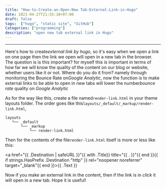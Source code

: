 ```yaml
---
title: "How-to-Create-an-Open-New Tab-External-Link-in-Hugo"
date: 2021-04-27T21:55:18+07:00
draft: false
tags:  ["hugo", "static site", "GitHub"]
Categories: ["programming"]
description: "open new tab external link in Hugo"
---
```


--------------
Here's how to create*external link by hugo*, so it's easy when we open a link on one page then the link we open will open in a new tab in the browser. The question is is this important? for myself this is important in terms of how far we will know the quality of the content on our blog or website, whether users like it or not. Where do you do it from? namely through monitoring the Bounce Rate on*Google Analytic*, now the function is to make external links to be able to open in new tabs will lower the number*bounce rate* quality on *Google Analytic*


As for the way like this, create a file named`render-link.html` in your theme layouts folder. The order goes like this`layouts/_default/_markup/render-link.html`,


````
layouts
   └── _default  
       └── _markup
           └── render-link.html
````


Then for the contents of the file`render-link.html` itself is more or less like this:


   <a href="{{ .Destination | safeURL }}"{{ with .Title}} title="{{ . }}"{{ end }}{{ if strings.HasPrefix .Destination "http" }} rel="noopener noreferrer" target="_blank"{{ end }}>{{ .Text }}</a>


Now if you make an external link in the content, then if the link is in *click* it will open in a new tab. Hope it is useful!
